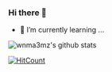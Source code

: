 ### Hi there 👋

- 🌱 I’m currently learning ...

![wnma3mz's github stats](https://github-readme-stats.vercel.app/api?username=wnma3mz&show_icons=true&hide_border=true)

[![HitCount](http://hits.dwyl.com/wnma3mz/wnma3mz.svg)](http://hits.dwyl.com/wnma3mz/wnma3mz)

<!--
**wnma3mz/wnma3mz** is a ✨ _special_ ✨ repository because its `README.md` (this file) appears on your GitHub profile.

Here are some ideas to get you started:

- 🔭 I’m currently working on ...
- 🌱 I’m currently learning ...
- 👯 I’m looking to collaborate on ...
- 🤔 I’m looking for help with ...
- 💬 Ask me about ...
- 📫 How to reach me: ...
- 😄 Pronouns: ...
- ⚡ Fun fact: ...
-->
